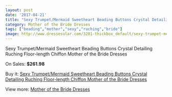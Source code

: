 ```yaml
---
layout: post
date: '2017-04-21'
title: "Sexy Trumpet/Mermaid Sweetheart Beading Buttons Crystal Detailing Ruching Floor-length Chiffon Mother of the Bride Dresses"
category: Mother of the Bride Dresses
tags: ["beading","mother","sexy","ruching","bride"]
image: http://www.dressesular.com/3201-thickbox_default/sexy-trumpet-mermaid-sweetheart-beading-buttons-crystal-detailing-ruching-floor-length-chiffon-mother-of-the-bride-dresses.jpg
---
```

Sexy Trumpet/Mermaid Sweetheart Beading Buttons Crystal Detailing Ruching Floor-length Chiffon Mother of the Bride Dresses

On Sales: **$261.98**
<a href="https://www.dressesular.com/mother-of-the-bride-dresses/1171-sexy-trumpet-mermaid-sweetheart-beading-buttons-crystal-detailing-ruching-floor-length-chiffon-mother-of-the-bride-dresses.html"><amp-img layout="responsive" width="600" height="600" src="//www.dressesular.com/3201-thickbox_default/sexy-trumpet-mermaid-sweetheart-beading-buttons-crystal-detailing-ruching-floor-length-chiffon-mother-of-the-bride-dresses.jpg" alt="Sexy Trumpet/Mermaid Sweetheart Beading Buttons Crystal Detailing Ruching Floor-length Chiffon Mother of the Bride Dresses 0" /></a>
<a href="https://www.dressesular.com/mother-of-the-bride-dresses/1171-sexy-trumpet-mermaid-sweetheart-beading-buttons-crystal-detailing-ruching-floor-length-chiffon-mother-of-the-bride-dresses.html"><amp-img layout="responsive" width="600" height="600" src="//www.dressesular.com/3203-thickbox_default/sexy-trumpet-mermaid-sweetheart-beading-buttons-crystal-detailing-ruching-floor-length-chiffon-mother-of-the-bride-dresses.jpg" alt="Sexy Trumpet/Mermaid Sweetheart Beading Buttons Crystal Detailing Ruching Floor-length Chiffon Mother of the Bride Dresses 1" /></a>
<a href="https://www.dressesular.com/mother-of-the-bride-dresses/1171-sexy-trumpet-mermaid-sweetheart-beading-buttons-crystal-detailing-ruching-floor-length-chiffon-mother-of-the-bride-dresses.html"><amp-img layout="responsive" width="600" height="600" src="//www.dressesular.com/3202-thickbox_default/sexy-trumpet-mermaid-sweetheart-beading-buttons-crystal-detailing-ruching-floor-length-chiffon-mother-of-the-bride-dresses.jpg" alt="Sexy Trumpet/Mermaid Sweetheart Beading Buttons Crystal Detailing Ruching Floor-length Chiffon Mother of the Bride Dresses 2" /></a>

Buy it: [Sexy Trumpet/Mermaid Sweetheart Beading Buttons Crystal Detailing Ruching Floor-length Chiffon Mother of the Bride Dresses](https://www.dressesular.com/mother-of-the-bride-dresses/1171-sexy-trumpet-mermaid-sweetheart-beading-buttons-crystal-detailing-ruching-floor-length-chiffon-mother-of-the-bride-dresses.html "Sexy Trumpet/Mermaid Sweetheart Beading Buttons Crystal Detailing Ruching Floor-length Chiffon Mother of the Bride Dresses")

View more: [Mother of the Bride Dresses](https://www.dressesular.com/6-mother-of-the-bride-dresses "Mother of the Bride Dresses")